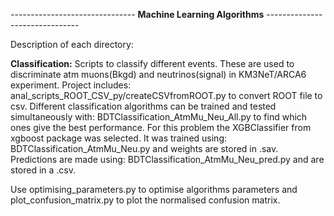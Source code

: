 ------------------------------- **Machine Learning Algorithms** ------------------------------- 

Description of each directory: 

**Classification:** Scripts to classify different events. These are used to discriminate atm muons(Bkgd) and neutrinos(signal) in KM3NeT/ARCA6 experiment. Project includes: anal_scripts_ROOT_CSV_py/createCSVfromROOT.py to convert ROOT file to csv. 
Different classification algorithms can be trained and tested simultaneously with: BDTClassification_AtmMu_Neu_All.py to find which ones give the best performance. 
For this problem the XGBClassifier from xgboost package was selected. It was trained using: BDTClassification_AtmMu_Neu.py and weights are stored in .sav. Predictions are made using: BDTClassification_AtmMu_Neu_pred.py and are stored in a .csv. 

Use optimising_parameters.py to optimise algorithms parameters and plot_confusion_matrix.py to plot the normalised confusion matrix.   


